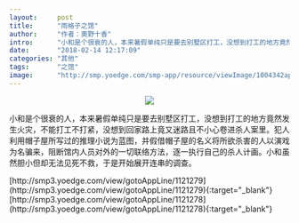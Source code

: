 ```yaml
---
layout:     post
title:      "雨格子之馆"
author:     "作者：奧野十香"
intro:      "小和是个很衰的人，本来暑假单纯只是要去别墅区打工，没想到打工的地方竟然发生火灾，不能打工不打紧，没想到回家路上竟又迷路且不小心卷进杀人案里。犯人利用帽子屋所写过的推理小说为蓝图，并假借帽子屋的名义将所欲杀害的人以演戏为名骗来，阻断馆内人员对外的一切联络方法，逐一执行自己的杀人计画。小和虽然胆小但却无法见死不救，于是开始展开连串的调查。"
date:       "2018-02-14 12:17:09"
categories: "其他"
tags:       "之馆"
image:      "http://smp.yoedge.com/smp-app/resource/viewImage/1004342appline.png"
---
```

<div style="text-align: center">
<p><img src="http://smp.yoedge.com/smp-app/resource/viewImage/1004342appline.png"/></p>
</div>
<p class="post-meta">
<span>小和是个很衰的人，本来暑假单纯只是要去别墅区打工，没想到打工的地方竟然发生火灾，不能打工不打紧，没想到回家路上竟又迷路且不小心卷进杀人案里。犯人利用帽子屋所写过的推理小说为蓝图，并假借帽子屋的名义将所欲杀害的人以演戏为名骗来，阻断馆内人员对外的一切联络方法，逐一执行自己的杀人计画。小和虽然胆小但却无法见死不救，于是开始展开连串的调查。</span>
</p>
[http://smp3.yoedge.com/view/gotoAppLine/1121279](http://smp3.yoedge.com/view/gotoAppLine/1121279){:target="_blank"}
[http://smp3.yoedge.com/view/gotoAppLine/1121278](http://smp3.yoedge.com/view/gotoAppLine/1121278){:target="_blank"}


